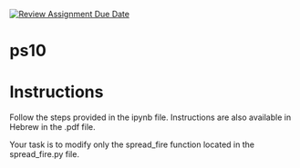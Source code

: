 [![Review Assignment Due Date](https://classroom.github.com/assets/deadline-readme-button-22041afd0340ce965d47ae6ef1cefeee28c7c493a6346c4f15d667ab976d596c.svg)](https://classroom.github.com/a/yw0vLxur)
# ps10

# Instructions  

Follow the steps provided in the ipynb file. Instructions are also available in Hebrew in the .pdf file.

Your task is to modify only the spread_fire function located in the spread_fire.py file.

